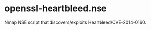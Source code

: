 openssl-heartbleed.nse
======================

Nmap NSE script that discovers/exploits Heartbleed/CVE-2014-0160.

